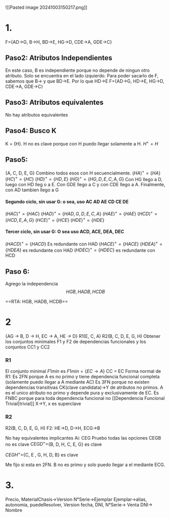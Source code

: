 ![[Pasted image 20241003150217.png]]

# 1.
F={AD->G, B->H, BD->E, HG->D, CDE->A, GDE->C}
## Paso2: Atributos Independientes
En este caso, B es independiente porque no depende de ningun otro atributo. Solo se encuentra en el lado izquierdo. Para poder sacarlo de F, sabemos que B-> y que BD->E. Por lo que HD->E
F={AD->G, HD->E, HG->D, CDE->A, GDE->C}
## Paso3: Atributos equivalentes 
No hay atributos equivalentes 

## Paso4: Busco K
K = {H}. H no es clave porque con H puedo llegar solamente a H.
$H^+ ={H}$
## Paso5: 
{A, C, D, E, G}
Combino todos esos con H secuencialmente.
$(HA)^+=\{HA\}$
$(HC)^+=\{HC\}$
$(HD)^+=\{HD, E\}$
$(HG)^+=\{HG, D, E, C, A, G\}$
Con HG llego a D, luego con HD lleg o a E. Con GDE llego a C y con CDE llego a A. Finalmente, con AD tambien llego a G

#### Segundo ciclo, sin usar G: o sea, uso AC AD AE CD CE DE
$(HAC)^+=\{HAC\}$
$(HAD)^+=\{HAD, G, D, E, C, A\}$
$(HAE)^+=\{HAE\}$
$(HCD)^+=\{HCD, E, A, G\}$
$(HCE)^+=\{HCE\}$
$(HDE)^+=\{HDE\}$

#### Tercer ciclo, sin usar G: O sea uso ACD, ACE, DEA, DEC
$(HACD)^+=\{HACD\}$ Es redundante con HAD
$(HACE)^+=\{HACE\}$
$(HDEA)^+=\{HDEA\}$ es redundante con HAD
$(HDEC)^+=\{HDEC\}$ es redundante con HCD

## Paso 6:
Agrego la independencia
$$HGB, HADB, HCDB $$

==RTA: HGB, HADB, HCDB== 

# 2

{AG → B, D → H, EC → A, HE → D}
R1(E, C, A)
R2(B, C, D, E, G, H)
Obtener los conjuntos minimales F1 y F2 de dependencias funcionales y los conjuntos CC1 y CC2
### R1
El conjunto minimal $F{1min}$ es $F{1min}= \{EC\to A\}$
CC = EC
Forma normal de R1:
Es 2FN porque A es no primo y tiene dependencia funcional completa (solamente puedo llegar a A mediante AC)
Es 3FN porque no existen dependencias transitivas CK(clave candidata)->Y de atributos no primos. A es el unico atributo no primo y depende pura y exclusivamente de EC.
Es FNBC porque para toda dependencia funcional no [[Dependencia Funcional Trivial|trivial]] X->Y, x es superclave
### R2
R2(B, C, D, E, G, H)
F2: HE->D, D->H, ECG->B


No hay equivalentes
implicantes Ai: CEG
Pruebo todas las opciones 
CEGB no es clave
$CEGD^+=${B, D, H, C, E, G} es clave

$CEGH^+=${C, E , G, H, D, B} es clave

Me fijo si esta en 2FN. B no es primo y solo puedo llegar a el mediante ECG. 


# 3.
Precio, MaterialChasis->Version
N°Serie->Ejemplar
Ejemplar->alias, autonomia, puedeResolver, Version
fecha, DNI, N°Serie-> Venta
DNI-> Nombre